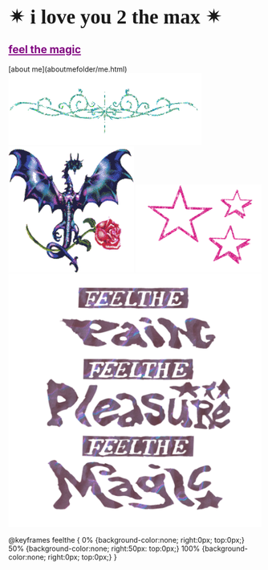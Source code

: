 <html>
<h1 style="font-family:luminari;
           font-size:40px">&#10036; i love you 2 the max &#10036;</h1>
  <h2><a href="artfolder/art.html" style="color: purple;">feel the magic</a></h2>
           </html>
  [about me](aboutmefolder/me.html)
<html>
<body background="IMG_3972.jpg">
<img style="background:none;"
     src="pcoddxGLi.gif">
  <div>
<img style="background:none;"
     src="4T9o7eqjc.gif"
     width="250"
     height="250">
<img style="background: none;"
                src="1113638.gif"
                width="250"
                height="175">
                
 <head>
  <img src="FEEL THE-01 web.png"
     style= {
           width: 400px;
           height: 500px;
           background-color: none;
           position: fixed;
           animation-name: feelthe;
           animation duration: 3s;
           animation-iteration-count: infinite;}>
          
@keyframes feelthe {
0% {background-color:none; right:0px; top:0px;}
50% {background-color:none; right:50px: top:0px;}
100% {background-color:none; right:0px; top:0px;}
            }
</head>
             

